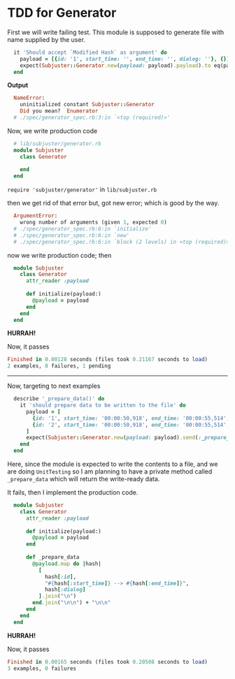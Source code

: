 # TDD for Generator
First we will write failing test. This module is supposed to generate file with name supplied by
the user.

```Ruby
  it 'Should accept `Modified Hash` as argument' do
    payload = [{id: '1', start_time: '', end_time: '', dialog: ''}, {}]
    expect(Subjuster::Generator.new(payload: payload).payload).to eq(payload)
  end
```

**Output**

```Ruby
  NameError:
    uninitialized constant Subjuster::Generator
    Did you mean?  Enumerator
  # ./spec/generator_spec.rb:3:in `<top (required)>'
```

Now, we write production code

```Ruby
  # lib/subjuster/generator.rb
  module Subjuster
    class Generator
      
    end
  end
```
`require 'subjuster/generator'` in `lib/subjuster.rb`

then we get rid of that error but, got new error; which is good by the way.

```Ruby
  ArgumentError:
    wrong number of arguments (given 1, expected 0)
  # ./spec/generator_spec.rb:6:in `initialize'
  # ./spec/generator_spec.rb:6:in `new'
  # ./spec/generator_spec.rb:6:in `block (2 levels) in <top (required)>'
```

now we write production code; then

```Ruby
  module Subjuster
    class Generator
      attr_reader :payload
      
      def initialize(payload:)
        @payload = payload
      end
    end
  end
```  


**HURRAH!**

Now, it passes

```Ruby
Finished in 0.00128 seconds (files took 0.21167 seconds to load)
2 examples, 0 failures, 1 pending
```

---

Now, targeting to next examples

```Ruby
  describe '_prepare_data()' do
    it 'should prepare data to be written to the file' do
      payload = [
        {id: '1', start_time: '00:00:50,918', end_time: '00:00:55,514', dialog: 'some dialog'}, 
        {id: '2', start_time: '00:00:50,918', end_time: '00:00:55,514', dialog: 'some dialog'}, 
      ]
      expect(Subjuster::Generator.new(payload: payload).send(:_prepare_data)).to eq(expected_data)
    end
  end
```
Here, since the module is expected to write the contents to a file, and we are doing `UnitTesting` 
so I am planning to have a private method called `_prepare_data` which will return the write-ready 
data.

It fails, then I implement the production code.

```Ruby
  module Subjuster
    class Generator
      attr_reader :payload
      
      def initialize(payload:)
        @payload = payload
      end
      
      def _prepare_data
        @payload.map do |hash|
          [
            hash[:id],
            "#{hash[:start_time]} --> #{hash[:end_time]}",
            hash[:dialog]
          ].join("\n")
        end.join("\n\n") + "\n\n"
      end
    end
  end
```

**HURRAH!**

Now, it passes

```Ruby
Finished in 0.00165 seconds (files took 0.20508 seconds to load)
3 examples, 0 failures
```
